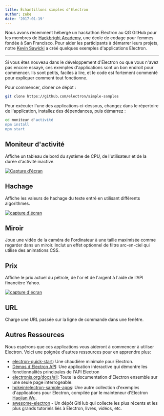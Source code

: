 ```yaml
---
title: Échantillons simples d'Electron
author: zeke
date: '2017-01-19'
---
```


Nous avons récemment hébergé un hackathon Electron au QG GitHub pour les membres de [Hackbright Academy](https://hackbrightacademy.com), une école de codage pour femmes fondée à San Francisco. Pour aider les participants à démarrer leurs projets, notre [Kevin Sawicki](https://github.com/kevinsawicki) a créé quelques exemples d'applications Electron.

---

Si vous êtes nouveau dans le développement d'Electron ou que vous n'avez pas encore essayé, ces exemples d'applications sont un bon endroit pour commencer. Ils sont petits, faciles à lire, et le code est fortement commenté pour expliquer comment tout fonctionne.

Pour commencer, cloner ce dépôt :

```sh
git clone https://github.com/electron/simple-samples
```

Pour exécuter l'une des applications ci-dessous, changez dans le répertoire de l'application, installez des dépendances, puis démarrez :

```sh
cd moniteur d'activité
npm install
npm start
```

## Moniteur d'activité

Affiche un tableau de bord du système de CPU, de l'utilisateur et de la durée d'activité inactive.

[![Capture d'écran](https://cloud.githubusercontent.com/assets/671378/20894933/3882a328-bacc-11e6-865b-4bc1c5ac7ec7.png)](https://github.com/kevinsawicki/electron-samples/tree/master/activity-monitor)

## Hachage

Affiche les valeurs de hachage du texte entré en utilisant différents algorithmes.

[![capture d'écran](https://cloud.githubusercontent.com/assets/671378/21204178/de96fa12-c20a-11e6-8e94-f5b16e676eee.png)](https://github.com/kevinsawicki/electron-samples/tree/master/hash)

## Miroir

Joue une vidéo de la caméra de l'ordinateur à une taille maximisée comme regarder dans un miroir. Inclut un effet optionnel de filtre arc-en-ciel qui utilise des animations CSS.

## Prix

Affiche le prix actuel du pétrole, de l'or et de l'argent à l'aide de l'API financière Yahoo.

[![capture d'écran](https://cloud.githubusercontent.com/assets/671378/21198004/6e7a3798-c1f2-11e6-8228-495de90b7797.png)](https://github.com/kevinsawicki/electron-samples/tree/master/prices)

## URL

Charge une URL passée sur la ligne de commande dans une fenêtre.

## Autres Ressources

Nous espérons que ces applications vous aideront à commencer à utiliser Electron. Voici une poignée d'autres ressources pour en apprendre plus:

- [electron-quick-start](https://github.com/electron/electron-quick-start): Une chaudière minimale pour Electron.
- [Démos d'Electron API](https://github.com/electron/electron-api-demos): Une application interactive qui démontre les fonctionnalités principales de l'API Electron
- [electronjs.org/docs/all](https://electronjs.org/docs/all/): Toute la documentation d'Electron ensemble sur une seule page interrogeable.
- [hokein/electron-sample-apps](https://github.com/hokein/electron-sample-apps): Une autre collection d'exemples d'applications pour Electron, compilée par le mainteneur d'Electron [Haojian Wu](https://github.com/hokein).
- [awesome-electron](https://github.com/sindresorhus/awesome-electron) - Un dépôt GitHub qui collecte les plus récents et les plus grands tutoriels liés à Electron, livres, vidéos, etc.